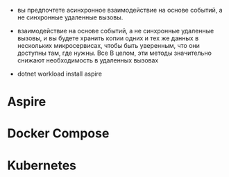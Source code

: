 - вы предпочтете асинхронное взаимодействие на основе событий, а не синхронные удаленные вызовы.
-  взаимодействие на основе событий, а не синхронные удаленные вызовы, и вы будете хранить копии
одних и тех же данных в нескольких микросервисах, чтобы быть уверенным, что они доступны там, где нужны. Все
В целом, эти методы значительно снижают необходимость в удаленных вызовах

- dotnet workload install aspire

# Aspire

# Docker Compose 

# Kubernetes